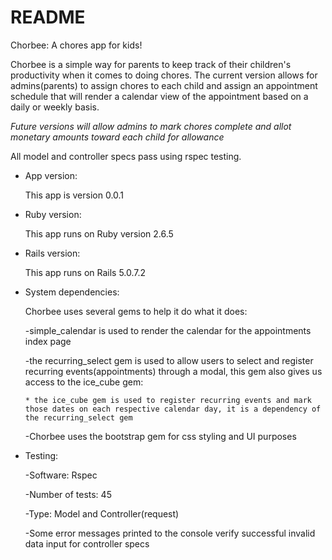 # README

Chorbee: A chores app for kids!

Chorbee is a simple way for parents to keep track of their children's productivity when it comes to doing chores. The current version allows for admins(parents) to assign chores to each child and assign an appointment schedule that will render a calendar view of the appointment based on a daily or weekly basis.

*Future versions will allow admins to mark chores complete and allot monetary amounts toward each child for allowance*

All model and controller specs pass using rspec testing.

* App version:

  This app is version 0.0.1

* Ruby version:

  This app runs on Ruby version 2.6.5

* Rails version:

  This app runs on Rails 5.0.7.2

* System dependencies:

  Chorbee uses several gems to help it do what it does:

    -simple_calendar is used to render the calendar for the appointments index page

    -the recurring_select gem is used to allow users to select and register recurring events(appointments) through a modal, this gem also gives us access to the ice_cube gem:

      * the ice_cube gem is used to register recurring events and mark those dates on each respective calendar day, it is a dependency of the recurring_select gem

    -Chorbee uses the bootstrap gem for css styling and UI purposes

* Testing:

  -Software: Rspec

  -Number of tests: 45

  -Type: Model and Controller(request)

  -Some error messages printed to the console verify successful invalid data input for controller specs
